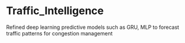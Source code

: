 # Traffic_Intelligence
Refined deep learning predictive models such as GRU, MLP to forecast traffic patterns for congestion management
